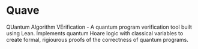 # Quave
QUantum Algorithm VErification - A quantum program verification tool built using Lean. Implements quantum Hoare logic with classical variables to create formal, rigiourous proofs of the correctness of quantum programs.
